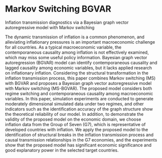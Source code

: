 # Markov Switching BGVAR
Inflation transmission diagnostics via a Bayesian graph vector autoregressive model with Markov switching

The dynamic transmission of inflation is a common phenomenon, and alleviating inflationary pressures is an important macroeconomic challenge for all countries. As a typical macroeconomic variable, the contemporaneous causality among inflation is not effectively examined, which may miss some useful policy information. Bayesian graph vector autoregression (BGVAR) model can identify contemporaneous causality and lagged causality among economic variables, but it lacks applied research on inflationary inflation. Considering the structural transformation in the inflation transmission process, this paper combines Markov switching (MS) with BGVAR and proposes a Bayesian graph vector autoregressive model with Markov switching (MS-BGVAR). The proposed model considers both regime switching and contemporaneous causality among macroeconomic variables. In this paper, simulation experiments are conducted to generate moderately dimensional simulated data under two regimes, and other indicators such as the identification accuracy of the graph structure show the theoretical reliability of our model. In addition, to demonstrate the validity of the proposed model on the economic domain, we choose inflation data from the Group of Seven (G7), which is representative of developed countries with inflation. We apply the proposed model to the identification of structural breaks in the inflation transmission process and causal transmission relationships in the G7 economies, and the experiments show that the proposed model has significant economic significance and good explanatory power in the selected target countries.
